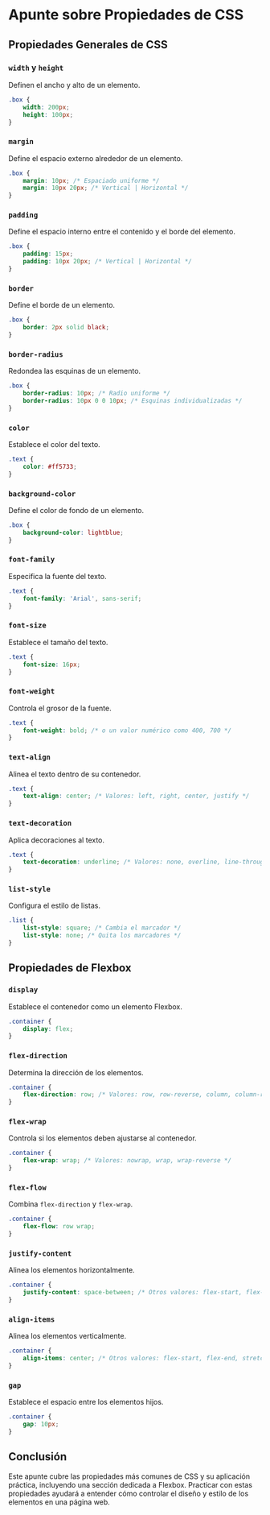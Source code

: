 # Apunte sobre Propiedades de CSS

## Propiedades Generales de CSS

### `width` y `height`
Definen el ancho y alto de un elemento.
```css
.box {
    width: 200px;
    height: 100px;
}
```

### `margin`
Define el espacio externo alrededor de un elemento.
```css
.box {
    margin: 10px; /* Espaciado uniforme */
    margin: 10px 20px; /* Vertical | Horizontal */
}
```

### `padding`
Define el espacio interno entre el contenido y el borde del elemento.
```css
.box {
    padding: 15px;
    padding: 10px 20px; /* Vertical | Horizontal */
}
```

### `border`
Define el borde de un elemento.
```css
.box {
    border: 2px solid black;
}
```

### `border-radius`
Redondea las esquinas de un elemento.
```css
.box {
    border-radius: 10px; /* Radio uniforme */
    border-radius: 10px 0 0 10px; /* Esquinas individualizadas */
}
```

### `color`
Establece el color del texto.
```css
.text {
    color: #ff5733;
}
```

### `background-color`
Define el color de fondo de un elemento.
```css
.box {
    background-color: lightblue;
}
```

### `font-family`
Especifica la fuente del texto.
```css
.text {
    font-family: 'Arial', sans-serif;
}
```

### `font-size`
Establece el tamaño del texto.
```css
.text {
    font-size: 16px;
}
```

### `font-weight`
Controla el grosor de la fuente.
```css
.text {
    font-weight: bold; /* o un valor numérico como 400, 700 */
}
```

### `text-align`
Alinea el texto dentro de su contenedor.
```css
.text {
    text-align: center; /* Valores: left, right, center, justify */
}
```

### `text-decoration`
Aplica decoraciones al texto.
```css
.text {
    text-decoration: underline; /* Valores: none, overline, line-through */
}
```

### `list-style`
Configura el estilo de listas.
```css
.list {
    list-style: square; /* Cambia el marcador */
    list-style: none; /* Quita los marcadores */
}
```

## Propiedades de Flexbox

### `display`
Establece el contenedor como un elemento Flexbox.
```css
.container {
    display: flex;
}
```

### `flex-direction`
Determina la dirección de los elementos.
```css
.container {
    flex-direction: row; /* Valores: row, row-reverse, column, column-reverse */
}
```

### `flex-wrap`
Controla si los elementos deben ajustarse al contenedor.
```css
.container {
    flex-wrap: wrap; /* Valores: nowrap, wrap, wrap-reverse */
}
```

### `flex-flow`
Combina `flex-direction` y `flex-wrap`.
```css
.container {
    flex-flow: row wrap;
}
```

### `justify-content`
Alinea los elementos horizontalmente.
```css
.container {
    justify-content: space-between; /* Otros valores: flex-start, flex-end, center, space-around, space-evenly */
}
```

### `align-items`
Alinea los elementos verticalmente.
```css
.container {
    align-items: center; /* Otros valores: flex-start, flex-end, stretch, baseline */
}
```

### `gap`
Establece el espacio entre los elementos hijos.
```css
.container {
    gap: 10px;
}
```

## Conclusión
Este apunte cubre las propiedades más comunes de CSS y su aplicación práctica, incluyendo una sección dedicada a Flexbox. Practicar con estas propiedades ayudará a entender cómo controlar el diseño y estilo de los elementos en una página web.
